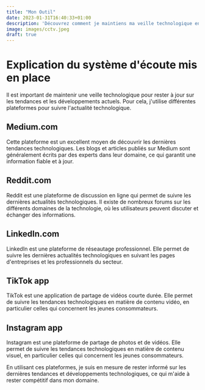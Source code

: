 ```yaml
---
title: "Mon Outil"
date: 2023-01-31T16:40:33+01:00
description: 'Découvrez comment je maintiens ma veille technologique en utilisant les plateformes en ligne populaires. De Medium à TikTok, suivez mon approche pour rester informé sur les tendances et développements technologiques. '
image: images/cctv.jpeg
draft: true
---
```


# Explication du système d'écoute mis en place

Il est important de maintenir une veille technologique pour rester à jour sur les tendances et les développements actuels. Pour cela, j'utilise différentes plateformes pour suivre l'actualité technologique.

## Medium.com 
Cette plateforme est un excellent moyen de découvrir les dernières tendances technologiques. Les blogs et articles publiés sur Medium sont généralement écrits par des experts dans leur domaine, ce qui garantit une information fiable et à jour.

## Reddit.com 
Reddit est une plateforme de discussion en ligne qui permet de suivre les dernières actualités technologiques. Il existe de nombreux forums sur les différents domaines de la technologie, où les utilisateurs peuvent discuter et échanger des informations.

## LinkedIn.com 
LinkedIn est une plateforme de réseautage professionnel. Elle permet de suivre les dernières actualités technologiques en suivant les pages d'entreprises et les professionnels du secteur.

## TikTok app 
TikTok est une application de partage de vidéos courte durée. Elle permet de suivre les tendances technologiques en matière de contenu vidéo, en particulier celles qui concernent les jeunes consommateurs.

## Instagram app 
Instagram est une plateforme de partage de photos et de vidéos. Elle permet de suivre les tendances technologiques en matière de contenu visuel, en particulier celles qui concernent les jeunes consommateurs.

En utilisant ces plateformes, je suis en mesure de rester informé sur les dernières tendances et développements technologiques, ce qui m'aide à rester compétitif dans mon domaine.

